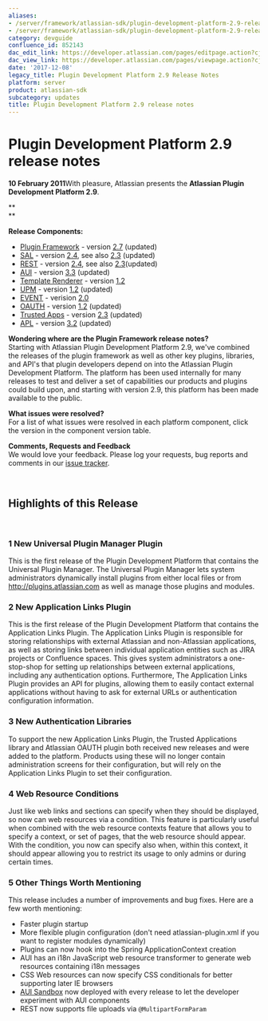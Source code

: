 ```yaml
---
aliases:
- /server/framework/atlassian-sdk/plugin-development-platform-2.9-release-notes-852143.html
- /server/framework/atlassian-sdk/plugin-development-platform-2.9-release-notes-852143.md
category: devguide
confluence_id: 852143
dac_edit_link: https://developer.atlassian.com/pages/editpage.action?cjm=wozere&pageId=852143
dac_view_link: https://developer.atlassian.com/pages/viewpage.action?cjm=wozere&pageId=852143
date: '2017-12-08'
legacy_title: Plugin Development Platform 2.9 Release Notes
platform: server
product: atlassian-sdk
subcategory: updates
title: Plugin Development Platform 2.9 release notes
---
```

# Plugin Development Platform 2.9 release notes

**10 February 2011**With pleasure, Atlassian presents the **Atlassian Plugin Development Platform 2.9**.

**  
**

**Release Components:** 

-   <a href="https://studio.atlassian.com/svn/PLUG/branches/atlassian-plugins-2.7.x" class="external-link">Plugin Framework</a> - version <a href="https://studio.atlassian.com/secure/ReleaseNote.jspa?projectId=10240&amp;version=11993" class="external-link">2.7</a> (updated)
-   <a href="https://studio.atlassian.com/svn/SAL/branches/sal-2.5.x/" class="external-link">SAL</a> - version <a href="https://studio.atlassian.com/secure/ReleaseNote.jspa?projectId=10108&amp;version=12077" class="external-link">2.4</a>, see also <a href="https://studio.atlassian.com/secure/ReleaseNote.jspa?projectId=10108&amp;version=12003" class="external-link">2.3</a> (updated)
-   <a href="https://studio.atlassian.com/svn/REST/branches/rest-2.4.x/" class="external-link">REST</a> - version <a href="https://studio.atlassian.com/secure/ReleaseNote.jspa?projectId=10292&amp;version=12218" class="external-link">2.4</a>, see also <a href="https://studio.atlassian.com/secure/ReleaseNote.jspa?projectId=10292&amp;version=12023" class="external-link">2.3</a>(updated)
-   <a href="https://studio.atlassian.com/svn/AJS/branches/auiplugin-3.4.x" class="external-link">AUI</a> - version <a href="https://studio.atlassian.com/secure/ReleaseNote.jspa?projectId=10270&amp;version=11858" class="external-link">3.3</a> (updated)
-   <a href="https://studio.atlassian.com/svn/ATR/branches/atlassian-template-renderer-1.2.x" class="external-link">Template Renderer</a> - version <a href="https://studio.atlassian.com/secure/ReleaseNote.jspa?projectId=10301&amp;version=11243" class="external-link">1.2</a>
-   <a href="https://studio.atlassian.com/svn/UPM/branches/atlassian-universal-plugin-manager-1.3.x" class="external-link">UPM</a> - version <a href="https://studio.atlassian.com/secure/ReleaseNote.jspa?projectId=10360&amp;version=11968" class="external-link">1.2</a> (updated)
-   <a href="https://studio.atlassian.com/svn/EVENT/branches/atlassian-event-2.1.x/" class="external-link">EVENT</a> - verision <a href="https://studio.atlassian.com/secure/ReleaseNote.jspa?projectId=10693&amp;version=12064" class="external-link">2.0</a>
-   <a href="https://studio.atlassian.com/svn/OAUTH/branches/atlassian-oauth-1.2.x/" class="external-link">OAUTH</a> - version <a href="https://studio.atlassian.com/secure/ReleaseNote.jspa?projectId=10330&amp;version=12125" class="external-link">1.2</a> (updated)
-   <a href="https://studio.atlassian.com/svn/TRUST/branches/atlassian-trusted-apps-2.4.x/" class="external-link">Trusted Apps</a> - version <a href="https://studio.atlassian.com/secure/ReleaseNote.jspa?projectId=10110&amp;version=11823" class="external-link">2.3</a> (updated)
-   <a href="https://studio.atlassian.com/svn/APL/branches/applinks-3.4.x" class="external-link">APL</a> - version <a href="https://studio.atlassian.com/secure/ReleaseNote.jspa?projectId=10130&amp;version=12161" class="external-link">3.2</a> (updated)

**Wondering where are the Plugin Framework release notes?**  
Starting with Atlassian Plugin Development Platform 2.9, we've combined the releases of the plugin framework as well as other key plugins, libraries, and API's that plugin developers depend on into the Atlassian Plugin Development Platform. The platform has been used internally for many releases to test and deliver a set of capabilities our products and plugins could build upon, and starting with version 2.9, this platform has been made available to the public.

**What issues were resolved?**  
For a list of what issues were resolved in each platform component, click the version in the component version table.

**Comments, Requests and Feedback**  
We would love your feedback. Please log your requests, bug reports and comments in our <a href="http://jira.atlassian.com/browse/PLUG" class="external-link">issue tracker</a>.

 

## Highlights of this Release

 

### 1 New Universal Plugin Manager Plugin

This is the first release of the Plugin Development Platform that contains the Universal Plugin Manager. The Universal Plugin Manager lets system administrators dynamically install plugins from either local files or from <a href="http://plugins.atlassian.com" class="uri external-link">http://plugins.atlassian.com</a> as well as manage those plugins and modules.

### 2 New Application Links Plugin

This is the first release of the Plugin Development Platform that contains the Application Links Plugin. The Application Links Plugin is responsible for storing relationships with external Atlassian and non-Atlassian applications, as well as storing links between individual application entities such as JIRA projects or Confluence spaces. This gives system administrators a one-stop-shop for setting up relationships between external applications, including any authentication options. Furthermore, The Application Links Plugin provides an API for plugins, allowing them to easily contact external applications without having to ask for external URLs or authentication configuration information.

### 3 New Authentication Libraries

To support the new Application Links Plugin, the Trusted Applications library and Atlassian OAUTH plugin both received new releases and were added to the platform. Products using these will no longer contain administration screens for their configuration, but will rely on the Application Links Plugin to set their configuration.

### 4 Web Resource Conditions

Just like web links and sections can specify when they should be displayed, so now can web resources via a condition. This feature is particularly useful when combined with the web resource contexts feature that allows you to specify a context, or set of pages, that the web resource should appear. With the condition, you now can specify also when, within this context, it should appear allowing you to restrict its usage to only admins or during certain times.

### 5 Other Things Worth Mentioning

This release includes a number of improvements and bug fixes. Here are a few worth mentioning:

-   Faster plugin startup
-   More flexible plugin configuration (don't need atlassian-plugin.xml if you want to register modules dynamically)
-   Plugins can now hook into the Spring ApplicationContext creation
-   AUI has an i18n JavaScript web resource transformer to generate web resources containing i18n messages
-   CSS Web resources can now specify CSS conditionals for better supporting later IE browsers
-   <a href="http://docs.atlassian.com/aui/3.3.0/sandbox/sandbox.html" class="external-link">AUI Sandbox</a> now deployed with every release to let the developer experiment with AUI components
-   REST now supports file uploads via `@MultipartFormParam`










































































































































































































































































